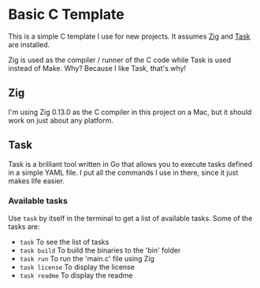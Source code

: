 # Basic C Template

This is a simple C template I use for new projects. It assumes [Zig](https://ziglang.org/) and [Task](https://taskfile.dev/) are installed.

Zig is used as the compiler / runner of the C code while Task is used instead of Make. Why? Because I like Task, that's why!

## Zig

I'm using Zig 0.13.0 as the C compiler in this project on a Mac, but it should work on just about any platform.

## Task

Task is a brilliant tool written in Go that allows you to execute tasks defined in a simple YAML file. I put all the commands I use in there, since it just makes life easier.

### Available tasks

Use `task` by itself in the terminal to get a list of available tasks. Some of the tasks are:

- `task` To see the list of tasks
- `task build` To build the binaries to the 'bin' folder
- `task run` To run the 'main.c' file using Zig
- `task license` To display the license
- `task readme` To display the readme
